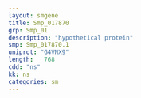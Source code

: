 ```yaml
---
layout: smgene
title: Smp_017870
grp: Smp_01
description: "hypothetical protein"
smp: Smp_017870.1
uniprot: "G4VNX9"
length:   768
cdd: "ns"
kk: ns
categories: sm
---
```

